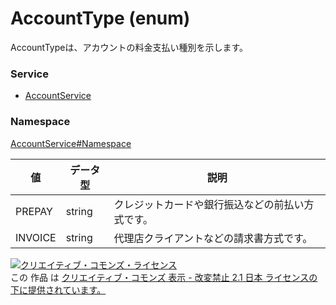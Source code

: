 # AccountType (enum)
AccountTypeは、アカウントの料金支払い種別を示します。

### Service
+ [AccountService](../../services/AccountService.md)

### Namespace
[AccountService#Namespace](../../services/AccountService.md#namespace)


| 値 | データ型 | 説明 |
|---|---|---|
| PREPAY| string| クレジットカードや銀行振込などの前払い方式です。 |
| INVOICE| string| 代理店クライアントなどの請求書方式です。 |

<a rel="license" href="http://creativecommons.org/licenses/by-nd/2.1/jp/"><img alt="クリエイティブ・コモンズ・ライセンス" style="border-width:0" src="https://i.creativecommons.org/l/by-nd/2.1/jp/88x31.png" /></a><br />この 作品 は <a rel="license" href="http://creativecommons.org/licenses/by-nd/2.1/jp/">クリエイティブ・コモンズ 表示 - 改変禁止 2.1 日本 ライセンスの下に提供されています。</a>
